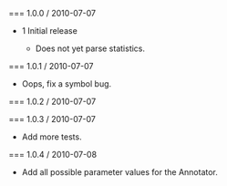 === 1.0.0 / 2010-07-07

* 1 Initial release

  * Does not yet parse statistics.

=== 1.0.1 / 2010-07-07

* Oops, fix a symbol bug.

=== 1.0.2 / 2010-07-07

=== 1.0.3 / 2010-07-07

* Add more tests.

=== 1.0.4 / 2010-07-08

* Add all possible parameter values for the Annotator.